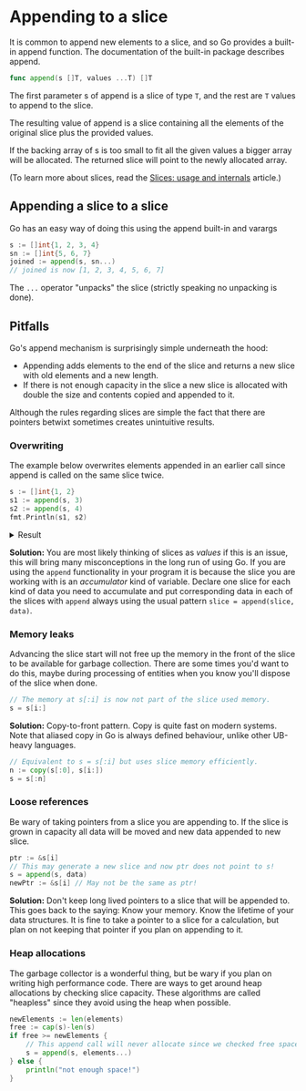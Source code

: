 # Appending to a slice
It is common to append new elements to a slice, and so Go provides a built-in append function. The documentation of the built-in package describes append.
```go
func append(s []T, values ...T) []T
```
The first parameter s of append is a slice of type `T`, and the rest are `T` values to append to the slice.

The resulting value of append is a slice containing all the elements of the original slice plus the provided values.

If the backing array of s is too small to fit all the given values a bigger array will be allocated. The returned slice will point to the newly allocated array.

(To learn more about slices, read the [Slices: usage and internals](https://go.dev/blog/slices-intro) article.)

## Appending a slice to a slice
Go has an easy way of doing this using the append built-in and varargs

```go
s := []int{1, 2, 3, 4}
sn := []int{5, 6, 7}
joined := append(s, sn...)
// joined is now [1, 2, 3, 4, 5, 6, 7]
```
The `...` operator "unpacks" the slice (strictly speaking no unpacking is done).


## Pitfalls
Go's append mechanism is surprisingly simple underneath the hood:
- Appending adds elements to the end of the slice and returns a new slice with old elements and a new length.
- If there is not enough capacity in the slice a new slice is allocated with double the size and contents copied and appended to it.

Although the rules regarding slices are simple the fact that there are pointers betwixt sometimes creates unintuitive results.

### Overwriting 
The example below overwrites elements appended in an earlier call since append is called on the same slice twice.
```go
s := []int{1, 2}
s1 := append(s, 3)
s2 := append(s, 4)
fmt.Println(s1, s2)
```
<details><summary>Result</summary><pre>
1 2 4
1 2 4
</pre></details>

**Solution:** You are most likely thinking of slices as *values* if this is an issue, this will bring many misconceptions in the long run of using Go. If you are using the `append` functionality in your program it is because the slice you are working with is an *accumulator* kind of variable. Declare one slice for each kind of data you need to accumulate and put corresponding data in each of the slices with `append` always using the usual pattern `slice = append(slice, data)`.


### Memory leaks
Advancing the slice start will not free up the memory in the front of the slice to be available for garbage collection. There are some times you'd want to do this, maybe during processing of entities when you know you'll
dispose of the slice when done. 

```go
// The memory at s[:i] is now not part of the slice used memory. 
s = s[i:]
```

**Solution:** Copy-to-front pattern. Copy is quite fast on modern systems. Note that aliased copy in Go is always defined behaviour, unlike other UB-heavy languages.
```go
// Equivalent to s = s[:i] but uses slice memory efficiently.
n := copy(s[:0], s[i:])
s = s[:n]
```

### Loose references
Be wary of taking pointers from a slice you are appending to. If the slice is grown in capacity all data will be moved and new data appended to new slice.

```go
ptr := &s[i]
// This may generate a new slice and now ptr does not point to s!
s = append(s, data) 
newPtr := &s[i] // May not be the same as ptr!
```

**Solution:** Don't keep long lived pointers to a slice that will be appended to. This goes back to the saying: Know your memory. Know the lifetime of your data structures. It is fine to take a pointer to a slice for a calculation, but plan on not keeping that pointer if you plan on appending to it.

### Heap allocations
The garbage collector is a wonderful thing, but be wary if you plan on writing high performance code. There are ways to get around heap allocations by checking slice capacity. These algorithms are called
"heapless" since they avoid using the heap when possible.

```go
newElements := len(elements)
free := cap(s)-len(s)
if free >= newElements {
    // This append call will never allocate since we checked free space.
    s = append(s, elements...)
} else {
    println("not enough space!")
}
```